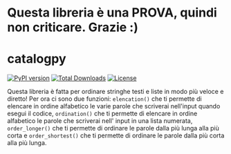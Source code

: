 # Questa libreria è una PROVA, quindi non criticare. Grazie :)

# catalogpy

[![PyPI version](https://img.shields.io/pypi/v/catalogpy)](https://pypi.org/project/catalogpy/)
[![Total Downloads](https://static.pepy.tech/badge/catalogpy)](https://pepy.tech/project/catalogpy)
[![License](https://img.shields.io/pypi/l/catalogpy)](https://github.com/Gabinan890/catalogpy/blob/main/LICENSE)

Questa libreria è fatta per ordinare stringhe testi e liste in modo più veloce e diretto!
Per ora ci sono due funzioni: ```elencation()``` che ti permette di elencare in ordine 
alfabetico le varie parole che scriverai nell'input quando esegui il codice,
```ordination()``` che ti permette di elencare in ordine alfabetico 
le parole che scriverai nell' input in una lista numerata, ```order_longer()``` 
che ti permette di ordinare le parole dalla più lunga alla più corta e 
```order_shortest()``` che ti permette di ordinare le parole dalla più corta alla più lunga.